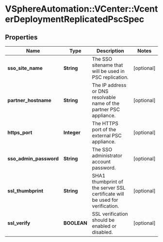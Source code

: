 # VSphereAutomation::VCenter::VcenterDeploymentReplicatedPscSpec

## Properties
Name | Type | Description | Notes
------------ | ------------- | ------------- | -------------
**sso_site_name** | **String** | The SSO sitename that will be used in PSC replication. | [optional] 
**partner_hostname** | **String** | The IP address or DNS resolvable name of the partner PSC appliance. | [optional] 
**https_port** | **Integer** | The HTTPS port of the external PSC appliance. | [optional] 
**sso_admin_password** | **String** | The SSO administrator account password. | [optional] 
**ssl_thumbprint** | **String** | SHA1 thumbprint of the server SSL certificate will be used for verification. | [optional] 
**ssl_verify** | **BOOLEAN** | SSL verification should be enabled or disabled. | [optional] 


